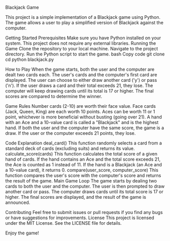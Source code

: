 Blackjack Game


This project is a simple implementation of a Blackjack game using Python. The game allows a user to play a simplified version of Blackjack against the computer.


Getting Started
Prerequisites
Make sure you have Python installed on your system. This project does not require any external libraries.
Running the Game
Clone the repository to your local machine.
Navigate to the project directory.
Run the Python script to start the game.
bash
Copy code
git clone <repository-url>
cd <repository-directory>
python blackjack.py

How to Play
When the game starts, both the user and the computer are dealt two cards each.
The user's cards and the computer's first card are displayed.
The user can choose to either draw another card ('y') or pass ('n').
If the user draws a card and their total exceeds 21, they lose.
The computer will keep drawing cards until its total is 17 or higher.
The final scores are compared to determine the winner.



Game Rules
Number cards (2-10) are worth their face value.
Face cards (Jack, Queen, King) are each worth 10 points.
Aces can be worth 11 or 1 point, whichever is more beneficial without busting (going over 21).
A hand with an Ace and a 10-value card is called a "Blackjack" and is the highest hand.
If both the user and the computer have the same score, the game is a draw.
If the user or the computer exceeds 21 points, they lose.



Code Explanation
deal_card()
This function randomly selects a card from a standard deck of cards (excluding suits) and returns its value.
calculate_score(cards)
This function calculates the total score of a given hand of cards. If the hand contains an Ace and the total score exceeds 21, the Ace is counted as 1 instead of 11. If the hand is a Blackjack (an Ace and a 10-value card), it returns 0.
compare(user_score, computer_score)
This function compares the user's score with the computer's score and returns the result of the game.
Main Game Loop
The game starts by dealing two cards to both the user and the computer.
The user is then prompted to draw another card or pass.
The computer draws cards until its total score is 17 or higher.
The final scores are displayed, and the result of the game is announced.


Contributing
Feel free to submit issues or pull requests if you find any bugs or have suggestions for improvements.
License
This project is licensed under the MIT License. See the LICENSE file for details.

Enjoy the game!


